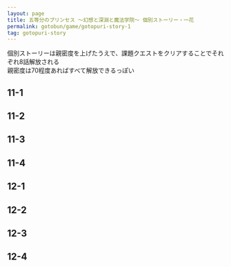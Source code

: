 ```yaml
---
layout: page
title: 五等分のプリンセス ～幻想と深淵と魔法学院～ 個別ストーリー・一花
permalink: gotobun/game/gotopuri-story-1
tag: gotopuri-story
---
```


個別ストーリーは親密度を上げたうえで、課題クエストをクリアすることでそれぞれ8話解放される  
親密度は70程度あればすべて解放できるっぽい

## 11-1

## 11-2

## 11-3

## 11-4

## 12-1

## 12-2

## 12-3

## 12-4
